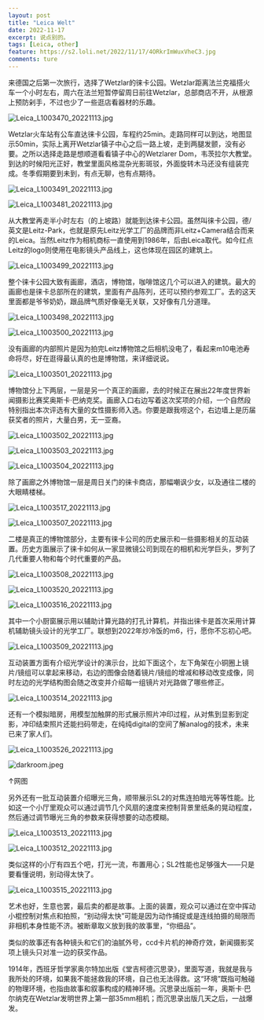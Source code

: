 ```yaml
---
layout: post
title: "Leica Welt"
date: 2022-11-17
excerpt: 说点别的。
tags: [Leica, other]
feature: https://s2.loli.net/2022/11/17/4ORkrImWuxVheC3.jpg
comments: ture
---
```


来德国之后第一次旅行，选择了Wetzlar的徕卡公园。Wetzlar距离法兰克福搭火车一个小时左右，周六在法兰短暂停留周日前往Wetzlar，总部商店不开，从根源上预防剁手，不过也少了一些逛店看器材的乐趣。

![Leica_L1003470_20221113.jpg](https://s2.loli.net/2022/11/17/UxKiCfGBs3AdIEm.jpg)

Wetzlar火车站有公车直达徕卡公园，车程约25min。走路同样可以到达，地图显示50min，实际上离开Wetzlar镇子中心之后一路上坡，走到两腿发颤，没有必要。之所以选择走路是想顺道看看镇子中心的Wetzlarer Dom，韦茨拉尔大教堂。到达的时候阳光正好，教堂里面风格混杂光影斑驳，外面旋转木马还没有组装完成。冬季假期要到未到，有点无聊，也有点期待。

![Leica_L1003491_20221113.jpg](https://s2.loli.net/2022/11/17/kKJTvzoq7cBAMnF.jpg)

![Leica_L1003481_20221113.jpg](https://s2.loli.net/2022/11/17/XgE1TB6Vps4w8jD.jpg)

从大教堂再走半小时左右（的上坡路）就能到达徕卡公园。虽然叫徕卡公园，德/英文是Leitz-Park，也就是原先Leitz光学工厂的品牌而非Leitz+Camera结合而来的Leica。当然Leitz作为相机商标一直使用到1986年，后由Leica取代。如今红点Leitz的logo则使用在电影镜头产品线上，这也体现在园区的建筑上。

![Leica_L1003499_20221113.jpg](https://s2.loli.net/2022/11/17/lBKwLVJEAcjDdT4.jpg)

整个徕卡公园大致有画廊，酒店，博物馆，咖啡馆这几个可以进入的建筑。最大的画廊也是徕卡总部所在的建筑，里面有产品陈列，还可以预约参观工厂。去的这天里面都是爷爷奶奶，跟品牌气质好像毫无关联，又好像有几分道理。

![Leica_L1003498_20221113.jpg](https://s2.loli.net/2022/11/17/4ORkrImWuxVheC3.jpg)

![Leica_L1003500_20221113.jpg](https://s2.loli.net/2022/11/17/X3aB4YAsCk2D8N1.jpg)

没有画廊的内部照片是因为拍完Leitz博物馆之后相机没电了，看起来m10电池寿命将尽，好在逛得最认真的也是博物馆，来详细说说。

![Leica_L1003501_20221113.jpg](https://s2.loli.net/2022/11/17/j85UbmpwqalOu9M.jpg)

博物馆分上下两层，一层是另一个真正的画廊，去的时候正在展出22年度世界新闻摄影比赛奖奥斯卡·巴纳克奖。画廊入口右边写着这次奖项的介绍，一个自然段特别指出本次评选有大量的女性摄影师入选。你要是跟我唠这个，右边墙上是历届获奖者的照片，大量白男，无一亚裔。

![Leica_L1003502_20221113.jpg](https://s2.loli.net/2022/11/17/tcBEn25NVmzdpoi.jpg)

![Leica_L1003503_20221113.jpg](https://s2.loli.net/2022/11/17/qLb32iTaYF1XswM.jpg)

![Leica_L1003504_20221113.jpg](https://s2.loli.net/2022/11/17/oS8v3lTxLAVmjKH.jpg)

除了画廊之外博物馆一层是周日关门的徕卡商店，那幅嘲讽少女，以及通往二楼的大眼睛楼梯。

![Leica_L1003517_20221113.jpg](https://s2.loli.net/2022/11/17/wnNjIB16x2blEy5.jpg)

![Leica_L1003507_20221113.jpg](https://s2.loli.net/2022/11/17/G8ndLupEjPeg4aX.jpg)

二楼是真正的博物馆部分，主要有徕卡公司的历史展示和一些摄影相关的互动装置。历史方面展示了徕卡如何从一家显微镜公司到现在的相机和光学巨头，罗列了几代重要人物和每个时代重要的产品。

![Leica_L1003508_20221113.jpg](https://s2.loli.net/2022/11/17/KXHZGghMc5itvma.jpg)

![Leica_L1003520_20221113.jpg](https://s2.loli.net/2022/11/17/Cfthgz84Q7OqelJ.jpg)

![Leica_L1003516_20221113.jpg](https://s2.loli.net/2022/11/17/MFh53axyuc26EOm.jpg)

其中一个小厨窗展示用以辅助计算光路的打孔计算机，并指出徕卡是首次采用计算机辅助镜头设计的光学工厂。联想到2022年炒冷饭的m6，行，愿你不忘初心吧。

![Leica_L1003509_20221113.jpg](https://s2.loli.net/2022/11/17/7AIyeQT92FHakEp.jpg)

互动装置方面有介绍光学设计的演示台，比如下面这个，左下角架在小铜圈上镜片/镜组可以拿起来移动，右边的图像会随着镜片/镜组的增减和移动改变成像，同时左边的光学结构图会随之改变并介绍每一组镜片对光路做了哪些修正。

![Leica_L1003514_20221113.jpg](https://s2.loli.net/2022/11/17/BaKGMUbdwI1fH9y.jpg)

还有一个模拟暗房，用模型加触屏的形式展示照片冲印过程，从对焦到显影到定影，冲印结束照片还能扫码带走，在纯纯digital的空间了解analog的技术，未来已来了家人们。

![Leica_L1003526_20221113.jpg](https://s2.loli.net/2022/11/17/hBnRMc73UCTd8lX.jpg)

![darkroom.jpeg](https://s2.loli.net/2022/11/17/UAGncbOyYwp3VjC.jpg)

↑网图

另外还有一批互动装置介绍曝光三角，顺带展示SL2的对焦连拍暗光等等性能。比如这一个小厅里观众可以通过调节几个风扇的速度来控制背景里纸条的晃动程度，然后通过调节曝光三角的参数来获得想要的动态模糊。

![Leica_L1003513_20221113.jpg](https://s2.loli.net/2022/11/17/awKMvojgYN8EVuW.jpg)

![Leica_L1003512_20221113.jpg](https://s2.loli.net/2022/11/17/J6Dpe4dX5kaQznU.jpg)

类似这样的小厅有四五个吧，打光一流，布置用心；SL2性能也足够强大——只是要看懂说明，别动得太快了。

![Leica_L1003515_20221113.jpg](https://s2.loli.net/2022/11/17/452xdmE7ucb3eMj.jpg)

艺术也好，生意也罢，最后卖的都是故事。上面的装置，观众可以通过在空中挥动小棍控制对焦点和拍照，“别动得太快”可能是因为动作捕捉或是连线拍摄的局限而非相机本身性能不济。被断章取义放到我的故事里，“你细品”。

类似的故事还有各种镜头和它们的油腻外号，ccd卡片机的神奇疗效，新闻摄影奖项上镜头只对准一边的获奖作品。

1914年，西班牙哲学家奥尔特加出版《堂吉柯德沉思录》，里面写道，我就是我与我所处的环境，如果我不能拯救我的环境，自己也无法得救。这“环境”既指可触碰的物理环境，也指由故事和叙事构成的精神环境。沉思录出版前一年，奥斯卡·巴尔纳克在Wetzlar发明世界上第一部35mm相机；而沉思录出版几天之后，一战爆发。